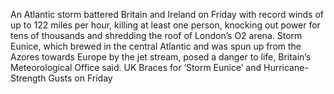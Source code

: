 An Atlantic storm battered Britain and Ireland on Friday with record winds of up to 122 miles per hour, killing at least one person, knocking out power for tens of thousands and shredding the roof of London’s O2 arena.
Storm Eunice, which brewed in the central Atlantic and was spun up from the Azores towards Europe by the jet stream, posed a danger to life, Britain’s Meteorological Office said.
UK Braces for ‘Storm Eunice’ and Hurricane-Strength Gusts on Friday